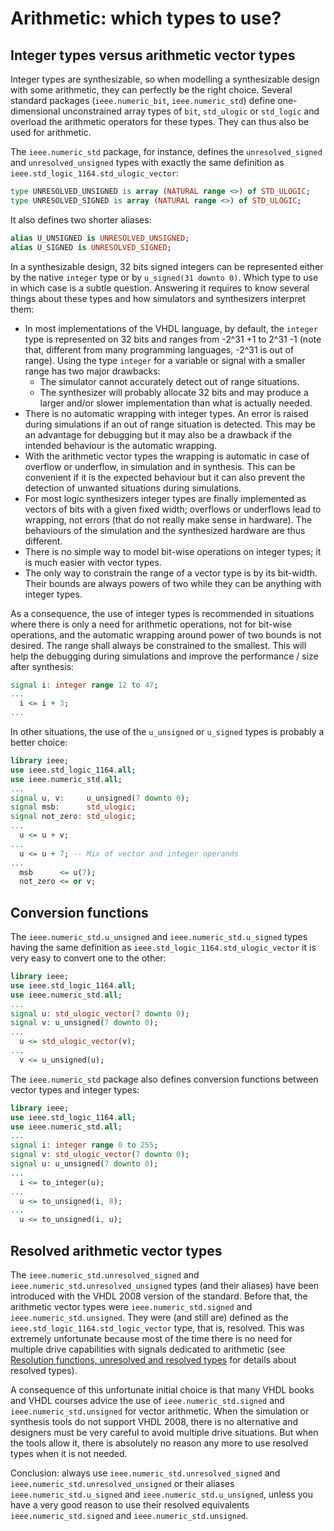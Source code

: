 <!-- vim: set textwidth=0: -->
# Arithmetic: which types to use?

## Integer types versus arithmetic vector types

Integer types are synthesizable, so when modelling a synthesizable design with some arithmetic, they can perfectly be the right choice. Several standard packages (`ieee.numeric_bit`, `ieee.numeric_std`) define one-dimensional unconstrained array types of `bit`, `std_ulogic` or `std_logic` and overload the arithmetic operators for these types. They can thus also be used for arithmetic.

The `ieee.numeric_std` package, for instance, defines the `unresolved_signed` and `unresolved_unsigned` types with exactly the same definition as `ieee.std_logic_1164.std_ulogic_vector`:

```vhdl
type UNRESOLVED_UNSIGNED is array (NATURAL range <>) of STD_ULOGIC;
type UNRESOLVED_SIGNED is array (NATURAL range <>) of STD_ULOGIC;
```

It also defines two shorter aliases:

```vhdl
alias U_UNSIGNED is UNRESOLVED_UNSIGNED;
alias U_SIGNED is UNRESOLVED_SIGNED;
```

In a synthesizable design, 32 bits signed integers can be represented either by the native `integer` type or by `u_signed(31 downto 0)`. Which type to use in which case is a subtle question. Answering it requires to know several things about these types and how simulators and synthesizers interpret them:

* In most implementations of the VHDL language, by default, the `integer` type is represented on 32 bits and ranges from -2^31 +1 to 2^31 -1 (note that, different from many programming languages, -2^31 is out of range). Using the type `integer` for a variable or signal with a smaller range has two major drawbacks:
  * The simulator cannot accurately detect out of range situations.
  * The synthesizer will probably allocate 32 bits and may produce a larger and/or slower implementation than what is actually needed.
* There is no automatic wrapping with integer types. An error is raised during simulations if an out of range situation is detected. This may be an advantage for debugging but it may also be a drawback if the intended behaviour is the automatic wrapping.
* With the arithmetic vector types the wrapping is automatic in case of overflow or underflow, in simulation and in synthesis. This can be convenient if it is the expected behaviour but it can also prevent the detection of unwanted situations during simulations.
* For most logic synthesizers integer types are finally implemented as vectors of bits with a given fixed width; overflows or underflows lead to wrapping, not errors (that do not really make sense in hardware). The behaviours of the simulation and the synthesized hardware are thus different.
* There is no simple way to model bit-wise operations on integer types; it is much easier with vector types.
* The only way to constrain the range of a vector type is by its bit-width. Their bounds are always powers of two while they can be anything with integer types.

As a consequence, the use of integer types is recommended in situations where there is only a need for arithmetic operations, not for bit-wise operations, and the automatic wrapping around power of two bounds is not desired. The range shall always be constrained to the smallest. This will help the debugging during simulations and improve the performance / size after synthesis:

```vhdl
signal i: integer range 12 to 47;
...
  i <= i + 3;
...
```

In other situations, the use of the `u_unsigned` or `u_signed` types is probably a better choice:

```vhdl
library ieee;
use ieee.std_logic_1164.all;
use ieee.numeric_std.all;
...
signal u, v:     u_unsigned(7 downto 0);
signal msb:      std_ulogic;
signal not_zero: std_ulogic;
...
  u <= u + v;
...
  u <= u + 7; -- Mix of vector and integer operands
...
  msb      <= u(7);
  not_zero <= or v;
```

## Conversion functions

The `ieee.numeric_std.u_unsigned` and `ieee.numeric_std.u_signed` types having the same definition as `ieee.std_logic_1164.std_ulogic_vector` it is very easy to convert one to the other:

```vhdl
library ieee;
use ieee.std_logic_1164.all;
use ieee.numeric_std.all;
...
signal u: std_ulogic_vector(7 downto 0);
signal v: u_unsigned(7 downto 0);
...
  u <= std_ulogic_vector(v);
...
  v <= u_unsigned(u);
```

The `ieee.numeric_std` package also defines conversion functions between vector types and integer types:

```vhdl
library ieee;
use ieee.std_logic_1164.all;
use ieee.numeric_std.all;
...
signal i: integer range 0 to 255;
signal v: std_ulogic_vector(7 downto 0);
signal u: u_unsigned(7 downto 0);
...
  i <= to_integer(u);
...
  u <= to_unsigned(i, 8);
...
  u <= to_unsigned(i, u);
```

## Resolved arithmetic vector types

The `ieee.numeric_std.unresolved_signed` and `ieee.numeric_std.unresolved_unsigned` types (and their aliases) have been introduced with the VHDL 2008 version of the standard. Before that, the arithmetic vector types were `ieee.numeric_std.signed` and `ieee.numeric_std.unsigned`. They were (and still are) defined as the `ieee.std_logic_1164.std_logic_vector` type, that is, resolved. This was extremely unfortunate because most of the time there is no need for multiple drive capabilities with signals dedicated to arithmetic (see [Resolution functions, unresolved and resolved types] for details about resolved types).

A consequence of this unfortunate initial choice is that many VHDL books and VHDL courses advice the use of `ieee.numeric_std.signed` and `ieee.numeric_std.unsigned` for vector arithmetic. When the simulation or synthesis tools do not support VHDL 2008, there is no alternative and designers must be very careful to avoid multiple drive situations. But when the tools allow it, there is absolutely no reason any more to use resolved types when it is not needed.

Conclusion: always use `ieee.numeric_std.unresolved_signed` and `ieee.numeric_std.unresolved_unsigned` or their aliases `ieee.numeric_std.u_signed` and `ieee.numeric_std.u_unsigned`, unless you have a very good reason to use their resolved equivalents `ieee.numeric_std.signed` and `ieee.numeric_std.unsigned`.

[Resolution functions, unresolved and resolved types]: resolution-functions-unresolved-and-resolved-types.md
